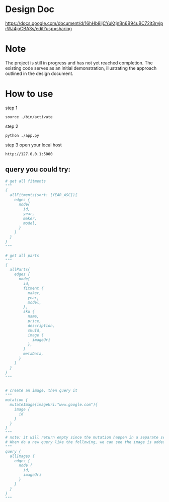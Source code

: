 # Design Doc
https://docs.google.com/document/d/16hHb8ljCYuKtjnBn6B94uBC72it3rvjprWJ4joCBA3s/edit?usp=sharing

# Note
The project is still in progress and has not yet reached completion. The existing code serves as an initial demonstration, illustrating the approach outlined in the design document.

# How to use
step 1
```
source ./bin/activate
```

step 2
```
python ./app.py
```

step 3
open your local host
```
http://127.0.0.1:5000
```

## query you could try:

```python
# get all fitments
"""
{
  allFitments(sort: [YEAR_ASC]){
    edges {
      node{
        id,
        year,
        maker,
        model,
      }
    }
  }
}
"""

# get all parts
"""
{
  allParts{
    edges {
      node{
        id,
        fitment {
          maker,
          year,
          model,
        },
        sku {
          name,
          price,
          description,
          skuId,
          image {
            imageUri
          },
        }
        metaData,
      }
    }
  }
}
"""


# create an image, then query it
"""
mutation {
  mutateImage(imageUri:"www.google.com"){
    image {
      id
    }
  }
}
"""
# note: it will return empty since the mutation happen in a separate sessions. Ideally, there will be a standalone session management module.
# When do a new query like the following, we can see the image is added to DB indeed.
"""
query {
  allImages {
    edges {
      node {
        id,
        imageUri
      }
    }
  }
}
"""
```